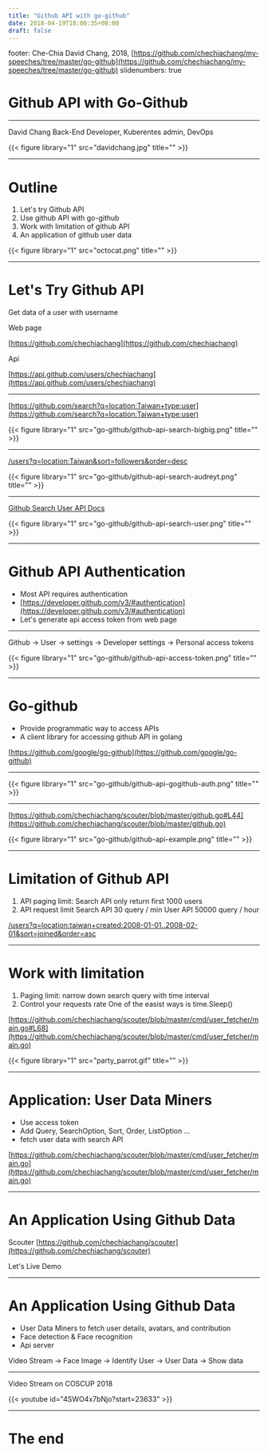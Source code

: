 ```yaml
---
title: "Github API with go-github"
date: 2018-04-19T18:00:35+08:00
draft: false
---
```


footer: Che-Chia David Chang, 2018,  [https://github.com/chechiachang/my-speeches/tree/master/go-github](https://github.com/chechiachang/my-speeches/tree/master/go-github)
slidenumbers: true

# Github API with Go-Github

---

David Chang
Back-End Developer, Kuberentes admin, DevOps

{{< figure library="1" src="davidchang.jpg" title="" >}}

---

# Outline

1. Let's try Github API
2. Use github API with go-github
3. Work with limitation of github API
4. An application of github user data

{{< figure library="1" src="octocat.png" title="" >}}

---

# Let's Try Github API

Get data of a user with username

Web page

[https://github.com/chechiachang](https://github.com/chechiachang)

Api

[https://api.github.com/users/chechiachang](https://api.github.com/users/chechiachang)

---

[https://github.com/search?q=location:Taiwan+type:user](https://github.com/search?q=location:Taiwan+type:user)

{{< figure library="1" src="go-github/github-api-search-bigbig.png" title="" >}}

---

[/users?q=location:Taiwan&sort=followers&order=desc](https://api.github.com/search/users?q=location:Taiwan&sort=followers&order=desc)

{{< figure library="1" src="go-github/github-api-search-audreyt.png" title="" >}}

---

[Github Search User API Docs](https://developer.github.com/v3/search/#search-users)

{{< figure library="1" src="go-github/github-api-search-user.png" title="" >}}

---

# Github API Authentication

- Most API requires authentication
- [https://developer.github.com/v3/#authentication](https://developer.github.com/v3/#authentication)
- Let's generate api access token from web page

---

Github -> User -> settings -> Developer settings -> Personal access tokens

{{< figure library="1" src="go-github/github-api-access-token.png" title="" >}}

---

# Go-github

- Provide programmatic way to access APIs
- A client library for accessing github API in golang

[https://github.com/google/go-github](https://github.com/google/go-github)

---

{{< figure library="1" src="go-github/github-api-gogithub-auth.png" title="" >}}

---

[https://github.com/chechiachang/scouter/blob/master/github.go#L44](https://github.com/chechiachang/scouter/blob/master/github.go)

{{< figure library="1" src="go-github/github-api-example.png" title="" >}}

--- 

# Limitation of Github API

1. API paging limit: Search API only return first 1000 users
2. API request limit
  Search API 30 query / min
  User API 50000 query / hour

[/users?q=location:taiwan+created:2008-01-01..2008-02-01&sort=joined&order=asc](https://api.github.com/search/users?q=location:taiwan+created:2008-01-01..2008-02-01&sort=joined&order=asc)

---

# Work with limitation

1. Paging limit: narrow down search query with time interval
2. Control your requests rate 
   One of the easist ways is time.Sleep()

[https://github.com/chechiachang/scouter/blob/master/cmd/user_fetcher/main.go#L68](https://github.com/chechiachang/scouter/blob/master/cmd/user_fetcher/main.go)

{{< figure library="1" src="party_parrot.gif" title="" >}}

---

# Application: User Data Miners

- Use access token
- Add Query, SearchOption, Sort, Order, ListOption ...
- fetch user data with search API

[https://github.com/chechiachang/scouter/blob/master/cmd/user_fetcher/main.go](https://github.com/chechiachang/scouter/blob/master/cmd/user_fetcher/main.go)

---

# An Application Using Github Data

Scouter [https://github.com/chechiachang/scouter](https://github.com/chechiachang/scouter)

Let's Live Demo

---

# An Application Using Github Data

- User Data Miners to fetch user details, avatars, and contribution
- Face detection & Face recognition
- Api server

Video Stream -> Face Image -> Identify User -> User Data -> Show data

---

Video Stream on COSCUP 2018


{{< youtube id="4SWO4x7bNjo?start=23633" >}}

---

# The end
